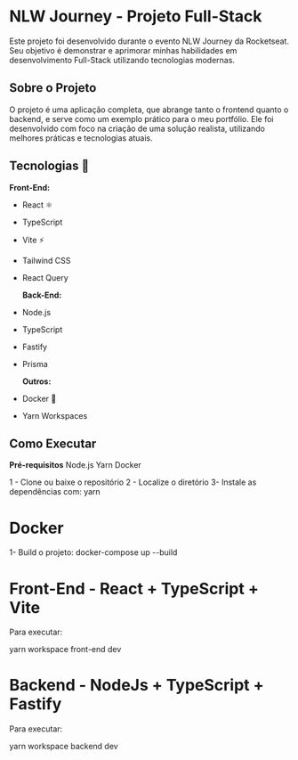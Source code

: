 # NLW Journey - Projeto Full-Stack

Este projeto foi desenvolvido durante o evento NLW Journey da Rocketseat. Seu objetivo é demonstrar e aprimorar minhas habilidades em desenvolvimento Full-Stack utilizando tecnologias modernas.

## Sobre o Projeto

O projeto é uma aplicação completa, que abrange tanto o frontend quanto o backend, e serve como um exemplo prático para o meu portfólio. Ele foi desenvolvido com foco na criação de uma solução realista, utilizando melhores práticas e tecnologias atuais.

## Tecnologias 🚀

**Front-End:**

- React ⚛️
- TypeScript
- Vite ⚡️
- Tailwind CSS
- React Query

  **Back-End:**

- Node.js
- TypeScript
- Fastify
- Prisma

  **Outros:**

- Docker 🐳
- Yarn Workspaces

## Como Executar

**Pré-requisitos**
Node.js
Yarn
Docker

1 - Clone ou baixe o repositório
2 - Localize o diretório
3- Instale as dependências com: yarn

# Docker

1- Build o projeto:
docker-compose up --build

# Front-End - React + TypeScript + Vite

Para executar:

yarn workspace front-end dev

# Backend - NodeJs + TypeScript + Fastify

Para executar:

yarn workspace backend dev
